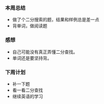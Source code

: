 
### 本周总结
+ 做了个二分搜索的题，结果和样例总是差一点
+ 背单词，做阅读题

### 感想
+ 自己可能没有真正弄懂二分查找。
+ 单词还是要坚持背。

### 下周计划
+ 补一下题
+ 看一看二分查找
+ 继续英语的学习

